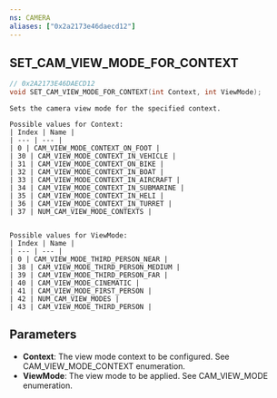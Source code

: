 ```yaml
---
ns: CAMERA
aliases: ["0x2a2173e46daecd12"]
---
```

## SET_CAM_VIEW_MODE_FOR_CONTEXT

```c
// 0x2A2173E46DAECD12
void SET_CAM_VIEW_MODE_FOR_CONTEXT(int Context, int ViewMode);
```

```
Sets the camera view mode for the specified context.

Possible values for Context:
| Index | Name |
| --- | --- |
| 0 | CAM_VIEW_MODE_CONTEXT_ON_FOOT |
| 30 | CAM_VIEW_MODE_CONTEXT_IN_VEHICLE |
| 31 | CAM_VIEW_MODE_CONTEXT_ON_BIKE |
| 32 | CAM_VIEW_MODE_CONTEXT_IN_BOAT |
| 33 | CAM_VIEW_MODE_CONTEXT_IN_AIRCRAFT |
| 34 | CAM_VIEW_MODE_CONTEXT_IN_SUBMARINE |
| 35 | CAM_VIEW_MODE_CONTEXT_IN_HELI |
| 36 | CAM_VIEW_MODE_CONTEXT_IN_TURRET |
| 37 | NUM_CAM_VIEW_MODE_CONTEXTS |


Possible values for ViewMode:
| Index | Name |
| --- | --- |
| 0 | CAM_VIEW_MODE_THIRD_PERSON_NEAR |
| 38 | CAM_VIEW_MODE_THIRD_PERSON_MEDIUM |
| 39 | CAM_VIEW_MODE_THIRD_PERSON_FAR |
| 40 | CAM_VIEW_MODE_CINEMATIC |
| 41 | CAM_VIEW_MODE_FIRST_PERSON |
| 42 | NUM_CAM_VIEW_MODES |
| 43 | CAM_VIEW_MODE_THIRD_PERSON |
```

## Parameters
* **Context**: The view mode context to be configured. See CAM_VIEW_MODE_CONTEXT enumeration.
* **ViewMode**: The view mode to be applied. See CAM_VIEW_MODE enumeration.
